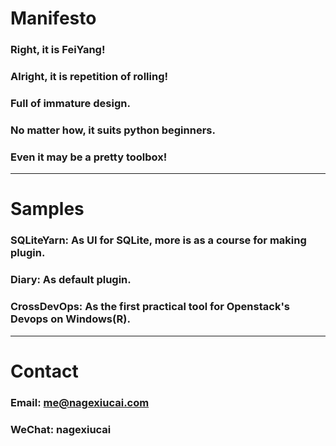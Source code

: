 # Manifesto
### Right, it is FeiYang!
### Alright, it is repetition of rolling!
### Full of immature design.
### No matter how, it suits python beginners.
### Even it may be a pretty toolbox!
---
# Samples
### SQLiteYarn: As UI for SQLite, more is as a course for making plugin.
### Diary: As default plugin.
### CrossDevOps: As the first practical tool for Openstack's Devops on Windows(R).
---
# Contact
### Email: me@nagexiucai.com
### WeChat: nagexiucai
